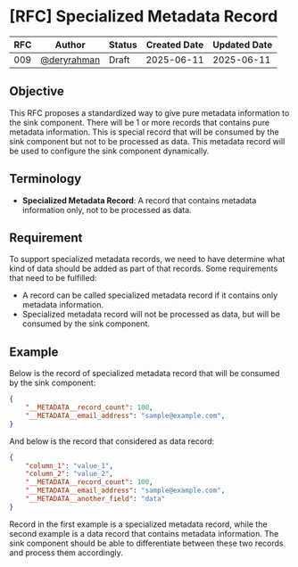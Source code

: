 # [RFC] Specialized Metadata Record

| RFC | Author | Status | Created Date | Updated Date |
| --- | ------ | ------ | ------------ | ------------ |
| 009 | [@deryrahman](https://github.com/deryrahman) | Draft | 2025-06-11 | 2025-06-11 |

## Objective
This RFC proposes a standardized way to give pure metadata information to the sink component. There will be 1 or more records that contains pure metadata information. This is special record that will be consumed by the sink component but not to be processed as data. This metadata record will be used to configure the sink component dynamically.

## Terminology
- **Specialized Metadata Record**: A record that contains metadata information only, not to be processed as data.

## Requirement
To support specialized metadata records, we need to have determine what kind of data should be added as part of that records. Some requirements that need to be fulfilled:
- A record can be called specialized metadata record if it contains only metadata information.
- Specialized metadata record will not be processed as data, but will be consumed by the sink component.

## Example
Below is the record of specialized metadata record that will be consumed by the sink component:
```json
{
    "__METADATA__record_count": 100,
    "__METADATA__email_address": "sample@example.com",
}
```
And below is the record that considered as data record:
```json
{
    "column_1": "value_1",
    "column_2": "value_2",
    "__METADATA__record_count": 100,
    "__METADATA__email_address": "sample@example.com",
    "__METADATA__another_field": "data"
}
```

Record in the first example is a specialized metadata record, while the second example is a data record that contains metadata information. The sink component should be able to differentiate between these two records and process them accordingly.
